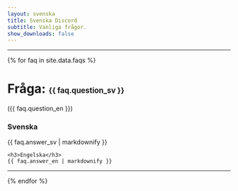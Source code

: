 ```yaml
---
layout: svenska
title: Svenska Discord
subtitle: Vanliga frågor.
show_downloads: false
---
```


<hr />

{% for faq in site.data.faqs %}

<h1>Fråga: <span style="font-size: 0.6em; line-height: 1.0em;">{{ faq.question_sv }}</span></h1>

<p>({{ faq.question_en }})</p>

<div style="margin-top: 20px;">
    <h3>Svenska</h3>
    {{ faq.answer_sv | markdownify }}

    <h3>Engelska</h3>
    {{ faq.answer_en | markdownify }}
</div>

<hr />

{% endfor %}